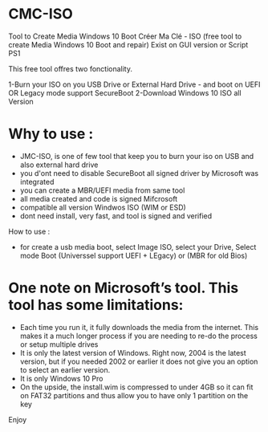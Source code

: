 # CMC-ISO
Tool to Create Media Windows 10 Boot 
Créer Ma Clé - ISO (free tool to create Media Windows 10 Boot and repair)
Exist on GUI version or Script PS1


This free tool offres two fonctionality. 

1-Burn your ISO on you USB Drive or External Hard Drive - and boot on UEFI OR Legacy mode support SecureBoot
2-Download Windows 10 ISO all Version


# Why to use : 

* JMC-ISO, is one of few tool that keep you to burn your iso on USB and also external hard drive
* you d'ont need to disable SecureBoot all signed driver by Microsoft was integrated
* you can create a MBR/UEFI media from same tool
* all media created and code is signed Mifcrosoft
* compatible all version Windwos ISO (WIM or ESD)
* dont need install, very fast, and tool is signed and verified 

 How to use :
* for create a usb media boot, select Image ISO, select your Drive, Select mode Boot (Universsel support UEFI + LEgacy) or (MBR for old Bios)

# One note on Microsoft’s tool. This tool has some limitations:

* Each time you run it, it fully downloads the media from the internet. This makes it a much longer process if you are needing to re-do the process or setup multiple drives
* It is only the latest version of Windows. Right now, 2004 is the latest version, but if you needed 2002 or earlier it does not give you an option to select an earlier version.
* It is only Windows 10 Pro
* On the upside, the install.wim is compressed to under 4GB so it can fit on FAT32 partitions and thus allow you to have only 1 partition on the key 

Enjoy
